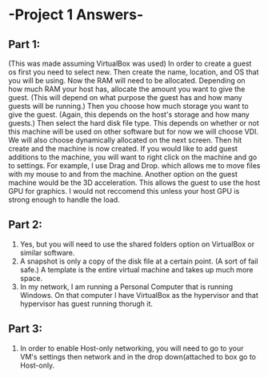 # -Project 1 Answers-

## Part 1:

(This was made assuming VirtualBox was used)
In order to create a guest os first you need to select new. Then create the name, location, and OS that you will be using. Now the RAM will need to be allocated. Depending on how much RAM your host has, allocate the amount you want to give the guest. (This will depend on what purpose the guest has and how many guests will be running.) Then you choose how much storage you want to give the guest. (Again, this depends on the host's storage and how many guests.) Then select the hard disk file type. This depends on whether or not this machine will be used on other software but for now we will choose VDI. We will also choose dynamically allocated on the next screen. Then hit create and the machine is now created. If you would like to add guest additions to the machine, you will want to right click on the machine and go to settings. For example, I use Drag and Drop. which allows me to move files with my mouse to and from the machine. Another option on the guest machine would be the 3D acceleration. This allows the guest to use the host GPU for graphics. I would not reccomend this unless your host GPU is strong enough to handle the load.
## Part 2:

1. Yes, but you will need to use the shared folders option on VirtualBox or similar software.
2. A snapshot is only a copy of the disk file at a certain point. (A sort of fail safe.) A template is the entire virtual machine and takes up much more space.
3. In my network, I am running a Personal Computer that is running Windows. On that computer I have VirtualBox as the hypervisor and that hypervisor has guest running thorugh it.
## Part 3:

1. In order to enable Host-only networking, you will need to go to your VM's settings then network and in the drop down(attached to box go to Host-only. 
